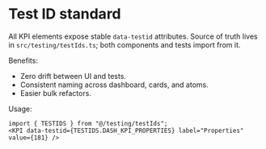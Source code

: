 # Test ID standard

All KPI elements expose stable `data-testid` attributes.
Source of truth lives in `src/testing/testIds.ts`; both components and tests import from it.

Benefits:
- Zero drift between UI and tests.
- Consistent naming across dashboard, cards, and atoms.
- Easier bulk refactors.

Usage:
```tsx
import { TESTIDS } from "@/testing/testIds";
<KPI data-testid={TESTIDS.DASH_KPI_PROPERTIES} label="Properties" value={181} />
```